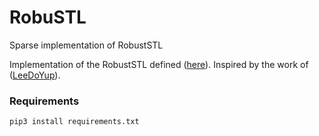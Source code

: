 # RobuSTL
Sparse implementation of RobustSTL

Implementation of the RobustSTL defined ([here](https://arxiv.org/abs/1812.01767)). 
Inspired by the work of ([LeeDoYup](https://github.com/LeeDoYup/RobustSTL)).

### Requirements
```
pip3 install requirements.txt
```
